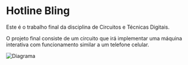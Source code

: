 # Hotline Bling

<p> Este é o trabalho final da disciplina de Circuitos e Técnicas Digitais.</p>
<p> O projeto final consiste de um circuito que irá implementar uma máquina interativa com funcionamento similar a um telefone celular. </p>

![Diagrama](diamagra-blocos)

[diagrama-blocos]:https://github.com/guifrrs/Hotline-Bling/blob/master/blocos.png
